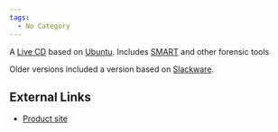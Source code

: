 ```yaml
---
tags:
  - No Category
---
```

A [Live CD](live_cd.md) based on [Ubuntu](ubuntu.md).
Includes [SMART](smart.md) and other forensic tools

Older versions included a version based on
[Slackware](slackware.md).

## External Links

- [Product site](http://www.asrdata.com/forensic-software/smart-linux/)